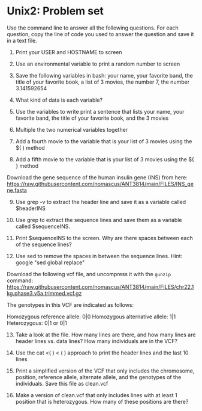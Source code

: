 # Unix2: Problem set

Use the command line to answer all the following questions. For each question, copy the line of code you used to answer the question and save it in a text file. 

1) Print your USER and HOSTNAME to screen

2)  Use an environmental variable to print a random number to screen

3) Save the following variables in bash: your name, your favorite band, the title of your favorite book, a list of 3 movies, the number 7, the number 3.141592654

4) What kind of data is each variable?

5) Use the variables to write print a sentence that lists  your name, your favorite band, the title of your favorite book, and the 3 movies

6) Multiple the two numerical variables together  

7) Add a fourth movie to the variable that is your list of 3 movies using the $( ) method 

8) Add a fifth movie to the variable that is your list of 3 movies using the ${ } method

Download the gene sequence of the human insulin gene (INS) from here: 
https://raw.githubusercontent.com/nomascus/ANT3814/main/FILES/INS_gene.fasta

9) Use grep -v to extract the header line and save it as a variable called $headerINS

10) Use grep to extract the sequence lines and save them as a variable called $sequenceINS.

11) Print $sequenceINS to the screen. Why are there spaces between each of the sequence lines? 

12) Use sed to remove the spaces in between the sequence lines. Hint: google "sed global replace" 

Download the following vcf file, and uncompress it with the ```gunzip``` command: https://raw.githubusercontent.com/nomascus/ANT3814/main/FILES/chr22.1kg.phase3.v5a.trimmed.vcf.gz

The genotypes in this VCF are indicated as follows:

Homozygous reference allele:	0|0
Homozygous alternative allele:	1|1
Heterozygous:	0|1 or 0|1			

13) Take a look at the file. How many lines are there, and how many lines are header lines vs. data lines? How many individuals are in the VCF?

14) Use the cat <( ) < ( ) approach to print the header lines and the last 10 lines 

15) Print a simplified version of the VCF that only includes the chromosome, position, reference allele, alternate allele, and the genotypes of the individuals. Save this file as clean.vcf

16) Make a version of clean.vcf that only includes lines with at least 1 position that is heterozygous. How many of these positions are there?
